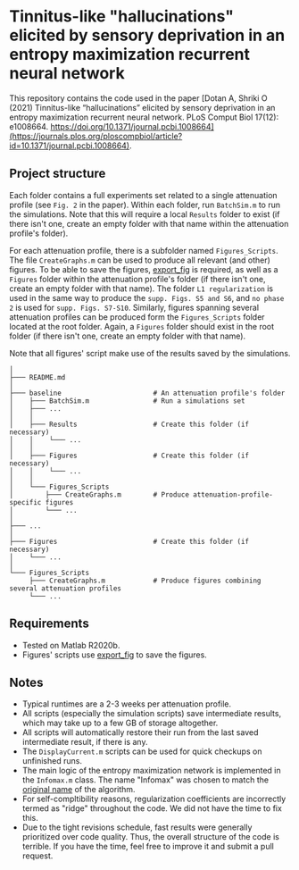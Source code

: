 # Tinnitus-like "hallucinations" elicited by sensory deprivation in an entropy maximization recurrent neural network

This repository contains the code used in the paper [Dotan A, Shriki O (2021) Tinnitus-like “hallucinations” elicited by sensory deprivation in an entropy maximization recurrent neural network. PLoS Comput Biol 17(12): e1008664. https://doi.org/10.1371/journal.pcbi.1008664](https://journals.plos.org/ploscompbiol/article?id=10.1371/journal.pcbi.1008664). 

## Project structure

Each folder contains a full experiments set related to a single attenuation profile (see `Fig. 2` in the paper). Within each folder, run `BatchSim.m` to run the simulations. Note that this will require a local `Results` folder to exist (if there isn't one, create an empty folder with that name within the attenuation profile's folder). 

For each attenuation profile, there is a subfolder named `Figures_Scripts`. The file `CreateGraphs.m` can be used to produce all relevant (and other) figures. To be able to save the figures, [export_fig](https://www.mathworks.com/matlabcentral/fileexchange/23629-export_fig) is required, as well as a `Figures` folder within the attenuation profile's folder (if there isn't one, create an empty folder with that name). The folder `L1 regularization` is used in the same way to produce the `supp. Figs. S5 and S6`, and `no phase 2` is used for `supp. Figs. S7-S10`. Similarly, figures spanning several attenuation profiles can be produced form the `Figures_Scripts` folder located at the root folder. Again, a `Figures` folder should exist in the root folder (if there isn't one, create an empty folder with that name). 

Note that all figures' script make use of the results saved by the simulations. 

```
│
├─── README.md
│
├─── baseline                       # An attenuation profile's folder
│    ├─── BatchSim.m                # Run a simulations set
│    ├─── ...
│    │
│    ├─── Results                   # Create this folder (if necessary)
│    │    └─── ...
│    │
│    ├─── Figures                   # Create this folder (if necessary)
│    │    └─── ...
│    │
│    └─── Figures_Scripts
│        ├─── CreateGraphs.m        # Produce attenuation-profile-specific figures
│        └─── ...
│   
├─── ...
│
├─── Figures                        # Create this folder (if necessary)
│    └─── ...
│
└─── Figures_Scripts
     ├─── CreateGraphs.m            # Produce figures combining several attenuation profiles
     └─── ...
```


## Requirements
* Tested on Matlab R2020b.
* Figures' scripts use [export_fig](https://www.mathworks.com/matlabcentral/fileexchange/23629-export_fig) to save the figures. 

## Notes
* Typical runtimes are a 2-3 weeks per attenuation profile. 
* All scripts (especially the simulation scripts) save intermediate results, which may take up to a few GB of storage altogether. 
* All scripts will automatically restore their run from the last saved intermediate result, if there is any. 
* The `DisplayCurrent.m` scripts can be used for quick checkups on unfinished runs. 
* The main logic of the entropy maximization network is implemented in the `Infomax.m` class. The name "Infomax" was chosen to match the [original name](https://direct.mit.edu/neco/article/7/6/1129/5909/An-Information-Maximization-Approach-to-Blind) of the algorithm. 
* For self-compltibility reasons, regularization coefficients are incorrectly termed as "ridge" throughout the code. We did not have the time to fix this. 
* Due to the tight revisions schedule, fast results were generally prioritized over code quality. Thus, the overall structure of the code is terrible. If you have the time, feel free to improve it and submit a pull request. 
